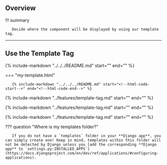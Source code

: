 ## Overview

!!! summary

       Decide where the component will be displayed by using our template tag.

---

## Use the Template Tag

{% include-markdown "../../../README.md" start="<!--html-header-start-->" end="<!--html-header-end-->" %}

=== "my-template.html"

       {% include-markdown "../../../README.md" start="<!--html-code-start-->" end="<!--html-code-end-->" %}

{% include-markdown "../features/template-tag.md" start="<!--context-start-->" end="<!--context-end-->" %}

{% include-markdown "../features/template-tag.md" start="<!--reserved-arg-start-->" end="<!--reserved-arg-end-->" %}

{% include-markdown "../features/template-tag.md" start="<!--multiple-components-start-->" end="<!--multiple-components-end-->" %}

??? question "Where is my templates folder?"

       If you do not have a `templates` folder in your **Django app**, you can simply create one! Keep in mind, templates within this folder will not be detected by Django unless you [add the corresponding **Django app** to `settings.py:INSTALLED_APPS`](https://docs.djangoproject.com/en/dev/ref/applications/#configuring-applications).

